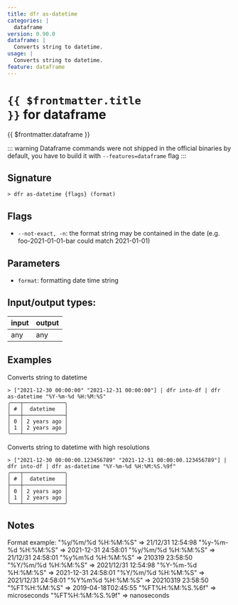 ```yaml
---
title: dfr as-datetime
categories: |
  dataframe
version: 0.90.0
dataframe: |
  Converts string to datetime.
usage: |
  Converts string to datetime.
feature: dataframe
---
```


<!-- This file is automatically generated. Please edit the command in https://github.com/nushell/nushell instead. -->

# <code>{{ $frontmatter.title }}</code> for dataframe

<div class='command-title'>{{ $frontmatter.dataframe }}</div>

::: warning
Dataframe commands were not shipped in the official binaries by default, you have to build it with `--features=dataframe` flag
:::

## Signature

`> dfr as-datetime {flags} (format)`

## Flags

- `--not-exact, -n`: the format string may be contained in the date (e.g. foo-2021-01-01-bar could match 2021-01-01)

## Parameters

- `format`: formatting date time string

## Input/output types:

| input | output |
| ----- | ------ |
| any   | any    |

## Examples

Converts string to datetime

```nushell
> ["2021-12-30 00:00:00" "2021-12-31 00:00:00"] | dfr into-df | dfr as-datetime "%Y-%m-%d %H:%M:%S"
╭───┬─────────────╮
│ # │  datetime   │
├───┼─────────────┤
│ 0 │ 2 years ago │
│ 1 │ 2 years ago │
╰───┴─────────────╯

```

Converts string to datetime with high resolutions

```nushell
> ["2021-12-30 00:00:00.123456789" "2021-12-31 00:00:00.123456789"] | dfr into-df | dfr as-datetime "%Y-%m-%d %H:%M:%S.%9f"
╭───┬─────────────╮
│ # │  datetime   │
├───┼─────────────┤
│ 0 │ 2 years ago │
│ 1 │ 2 years ago │
╰───┴─────────────╯

```

## Notes

Format example:
"%y/%m/%d %H:%M:%S" => 21/12/31 12:54:98
"%y-%m-%d %H:%M:%S" => 2021-12-31 24:58:01
"%y/%m/%d %H:%M:%S" => 21/12/31 24:58:01
"%y%m%d %H:%M:%S" => 210319 23:58:50
"%Y/%m/%d %H:%M:%S" => 2021/12/31 12:54:98
"%Y-%m-%d %H:%M:%S" => 2021-12-31 24:58:01
"%Y/%m/%d %H:%M:%S" => 2021/12/31 24:58:01
"%Y%m%d %H:%M:%S" => 20210319 23:58:50
"%FT%H:%M:%S" => 2019-04-18T02:45:55
"%FT%H:%M:%S.%6f" => microseconds
"%FT%H:%M:%S.%9f" => nanoseconds
